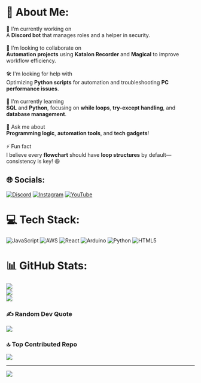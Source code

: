 # 💫 About Me:
🚀 I'm currently working on  <br>A **Discord bot** that manages roles and a helper in security. <br><br>🤝 I'm looking to collaborate on  <br>**Automation projects** using **Katalon Recorder** and **Magical** to improve workflow efficiency.  <br><br>🛠️ I'm looking for help with  <br>Optimizing **Python scripts** for automation and troubleshooting **PC performance issues**.  <br><br>🌱 I'm currently learning  <br>**SQL** and **Python**, focusing on **while loops**, **try-except handling**, and **database management**.  <br><br>💬 Ask me about  <br>**Programming logic**, **automation tools**, and **tech gadgets**!  <br><br>⚡ Fun fact  <br>I believe every **flowchart** should have **loop structures** by default—consistency is key! 😆  <br>


## 🌐 Socials:
[![Discord](https://img.shields.io/badge/Discord-%237289DA.svg?logo=discord&logoColor=white)](https://discord.gg/ryan_ditko) [![Instagram](https://img.shields.io/badge/Instagram-%23E4405F.svg?logo=Instagram&logoColor=white)](https://instagram.com/ryanrodriguexs) [![YouTube](https://img.shields.io/badge/YouTube-%23FF0000.svg?logo=YouTube&logoColor=white)](https://youtube.com/@https://www.youtube.com/@Ryangame2005) 

# 💻 Tech Stack:
![JavaScript](https://img.shields.io/badge/javascript-%23323330.svg?style=flat-square&logo=javascript&logoColor=%23F7DF1E) ![AWS](https://img.shields.io/badge/AWS-%23FF9900.svg?style=flat-square&logo=amazon-aws&logoColor=white) ![React](https://img.shields.io/badge/react-%2320232a.svg?style=flat-square&logo=react&logoColor=%2361DAFB) ![Arduino](https://img.shields.io/badge/-Arduino-00979D?style=flat-square&logo=Arduino&logoColor=white) ![Python](https://img.shields.io/badge/python-3670A0?style=flat-square&logo=python&logoColor=ffdd54) ![HTML5](https://img.shields.io/badge/html5-%23E34F26.svg?style=flat-square&logo=html5&logoColor=white)
# 📊 GitHub Stats:
![](https://github-readme-stats.vercel.app/api?username=RyanDev-Lab&theme=gotham&hide_border=false&include_all_commits=true&count_private=true)<br/>
![](https://github-readme-streak-stats.herokuapp.com/?user=RyanDev-Lab&theme=gotham&hide_border=false)<br/>
![](https://github-readme-stats.vercel.app/api/top-langs/?username=RyanDev-Lab&theme=gotham&hide_border=false&include_all_commits=true&count_private=true&layout=compact)

### ✍️ Random Dev Quote
![](https://quotes-github-readme.vercel.app/api?type=vetical&theme=dark)

### 🔝 Top Contributed Repo
![](https://github-contributor-stats.vercel.app/api?username=RyanDev-Lab&limit=5&theme=neon&combine_all_yearly_contributions=true)

---
[![](https://visitcount.itsvg.in/api?id=RyanDev-Lab&icon=9&color=3)](https://visitcount.itsvg.in)

<!-- Proudly created with GPRM ( https://gprm.itsvg.in ) -->
